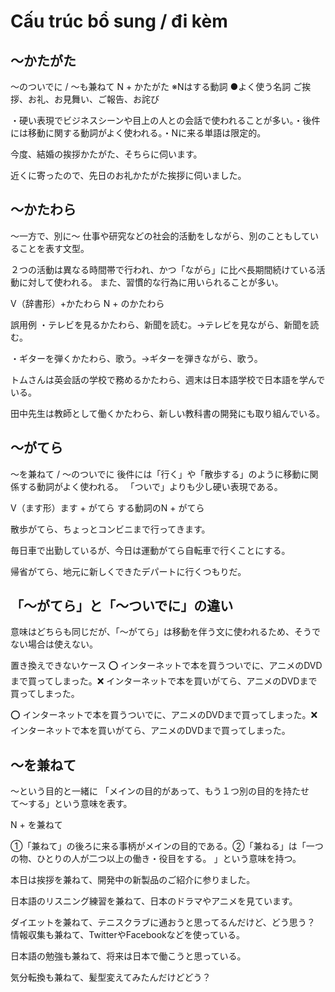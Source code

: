 # Cấu trúc bổ sung / đi kèm
## 〜かたがた
〜のついでに / 〜も兼ねて
N + かたがた ※Nはする動詞   ●よく使う名詞 ご挨拶、お礼、お見舞い、ご報告、お詫び


・硬い表現でビジネスシーンや目上の人との会話で使われることが多い。・後件には移動に関する動詞がよく使われる。・Nに来る単語は限定的。

今度、結婚の挨拶かたがた、そちらに伺います。

近くに寄ったので、先日のお礼かたがた挨拶に伺いました。

## 〜かたわら
〜一方で、別に〜   仕事や研究などの社会的活動をしながら、別のこともしていることを表す文型。

２つの活動は異なる時間帯で行われ、かつ「ながら」に比べ長期間続けている活動に対して使われる。
また、習慣的な行為に用いられることが多い。

V（辞書形）+かたわら N + のかたわら


誤用例   ・テレビを見るかたわら、新聞を読む。→テレビを見ながら、新聞を読む。

・ギターを弾くかたわら、歌う。→ギターを弾きながら、歌う。

トムさんは英会話の学校で務めるかたわら、週末は日本語学校で日本語を学んでいる。

田中先生は教師として働くかたわら、新しい教科書の開発にも取り組んでいる。

## 〜がてら
〜を兼ねて / 〜のついでに   後件には「行く」や「散歩する」のように移動に関係する動詞がよく使われる。
「ついで」よりも少し硬い表現である。

V（ます形）ます + がてら する動詞のN + がてら


散歩がてら、ちょっとコンビニまで行ってきます。

毎日車で出勤しているが、今日は運動がてら自転車で行くことにする。

帰省がてら、地元に新しくできたデパートに行くつもりだ。

## 「〜がてら」と「〜ついでに」の違い
意味はどちらも同じだが、「〜がてら」は移動を伴う文に使われるため、そうでない場合は使えない。

置き換えできないケース   ⭕️ インターネットで本を買うついでに、アニメのDVDまで買ってしまった。❌ インターネットで本を買いがてら、アニメのDVDまで買ってしまった。

⭕️ インターネットで本を買うついでに、アニメのDVDまで買ってしまった。❌ インターネットで本を買いがてら、アニメのDVDまで買ってしまった。



## 〜を兼ねて
〜という目的と一緒に 「メインの目的があって、もう１つ別の目的を持たせて〜する」という意味を表す。

N + を兼ねて


①「兼ねて」の後ろに来る事柄がメインの目的である。②「兼ねる」は「一つの物、ひとりの人が二つ以上の働き・役目をする。
」という意味を持つ。

本日は挨拶を兼ねて、開発中の新製品のご紹介に参りました。

日本語のリスニング練習を兼ねて、日本のドラマやアニメを見ています。

ダイエットを兼ねて、テニスクラブに通おうと思ってるんだけど、どう思う？
情報収集も兼ねて、TwitterやFacebookなどを使っている。

日本語の勉強も兼ねて、将来は日本で働こうと思っている。

気分転換も兼ねて、髪型変えてみたんだけどどう？